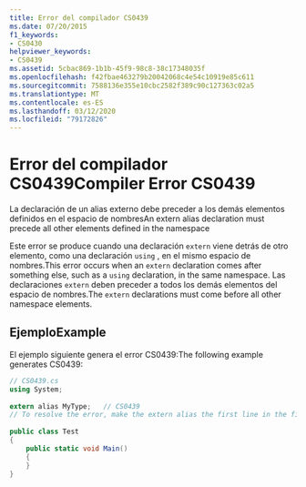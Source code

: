 ```yaml
---
title: Error del compilador CS0439
ms.date: 07/20/2015
f1_keywords:
- CS0430
helpviewer_keywords:
- CS0439
ms.assetid: 5cbac869-1b1b-45f9-98c8-38c17348035f
ms.openlocfilehash: f42fbae463279b20042068c4e54c10919e85c611
ms.sourcegitcommit: 7588136e355e10cbc2582f389c90c127363c02a5
ms.translationtype: MT
ms.contentlocale: es-ES
ms.lasthandoff: 03/12/2020
ms.locfileid: "79172826"
---
```

# <a name="compiler-error-cs0439"></a><span data-ttu-id="f2c4c-102">Error del compilador CS0439</span><span class="sxs-lookup"><span data-stu-id="f2c4c-102">Compiler Error CS0439</span></span>
<span data-ttu-id="f2c4c-103">La declaración de un alias externo debe preceder a los demás elementos definidos en el espacio de nombres</span><span class="sxs-lookup"><span data-stu-id="f2c4c-103">An extern alias declaration must precede all other elements defined in the namespace</span></span>  
  
 <span data-ttu-id="f2c4c-104">Este error se produce cuando una declaración `extern` viene detrás de otro elemento, como una declaración `using` , en el mismo espacio de nombres.</span><span class="sxs-lookup"><span data-stu-id="f2c4c-104">This error occurs when an `extern` declaration comes after something else, such as a `using` declaration, in the same namespace.</span></span> <span data-ttu-id="f2c4c-105">Las declaraciones `extern` deben preceder a todos los demás elementos del espacio de nombres.</span><span class="sxs-lookup"><span data-stu-id="f2c4c-105">The `extern` declarations must come before all other namespace elements.</span></span>  
  
## <a name="example"></a><span data-ttu-id="f2c4c-106">Ejemplo</span><span class="sxs-lookup"><span data-stu-id="f2c4c-106">Example</span></span>  
 <span data-ttu-id="f2c4c-107">El ejemplo siguiente genera el error CS0439:</span><span class="sxs-lookup"><span data-stu-id="f2c4c-107">The following example generates CS0439:</span></span>  
  
```csharp  
// CS0439.cs  
using System;  
  
extern alias MyType;   // CS0439  
// To resolve the error, make the extern alias the first line in the file.  
  
public class Test
{  
    public static void Main()
    {  
    }  
}  
```
